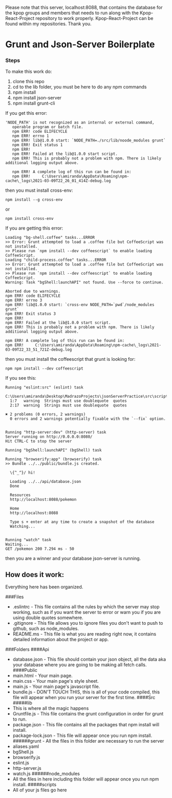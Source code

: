 Please note that this server, localhost:8088, that contains the database for the kpop groups and members that needs to run along with the Kpop-React-Project repository to work properly. Kpop-React-Project can be found within my repositories. Thank you.

# Grunt and Json-Server Boilerplate

### Steps
To make this work do:
1. clone this repo
2. cd to the lib folder, you must be here to do any npm commands
3. npm install
4. npm install json-server
5. npm install grunt-cli

If you get this error:
```
'NODE_PATH' is not recognized as an internal or external command,
   operable program or batch file.
   npm ERR! code ELIFECYCLE
   npm ERR! errno 1
   npm ERR! lib@1.0.0 start: `NODE_PATH=./src/lib/noode_modules grunt`
   npm ERR! Exit status 1
   npm ERR!
   npm ERR! Failed at the lib@1.0.0 start script.
   npm ERR! This is probably not a problem with npm. There is likely additional logging output above.
   
   npm ERR! A complete log of this run can be found in:
   npm ERR!     C:\Users\amiranda\AppData\Roaming\npm-cache\_logs\2021-03-09T22_26_01_414Z-debug.log
```
then you must install cross-env:
```
npm install --g cross-env
```
or
```
npm install cross-env
```

If you are getting this error:
```
Loading "bg-shell.coffee" tasks...ERROR
>> Error: Grunt attempted to load a .coffee file but CoffeeScript was not installed.
>> Please run `npm install --dev coffeescript` to enable loading CoffeeScript.
Loading "child-process.coffee" tasks...ERROR
>> Error: Grunt attempted to load a .coffee file but CoffeeScript was not installed.
>> Please run `npm install --dev coffeescript` to enable loading CoffeeScript.
Warning: Task "bgShell:launchAPI" not found. Use --force to continue.

Aborted due to warnings.
npm ERR! code ELIFECYCLE
npm ERR! errno 3
npm ERR! lib@1.0.0 start: `cross-env NODE_PATH=`pwd`/node_modules grunt`
npm ERR! Exit status 3
npm ERR!
npm ERR! Failed at the lib@1.0.0 start script.
npm ERR! This is probably not a problem with npm. There is likely additional logging output above.

npm ERR! A complete log of this run can be found in:
npm ERR!     C:\Users\amiranda\AppData\Roaming\npm-cache\_logs\2021-03-09T22_33_51_721Z-debug.log

```
then you must install the coffeescript that grunt is looking for:
```
npm npm install --dev coffeescript
```


If you see this:
```
Running "eslint:src" (eslint) task

C:\Users\amiranda\Desktop\MadrazoProjects\jsonServerPractice\src\scripts\main.js
  1:7   warning  Strings must use doublequote  quotes
  2:17  warning  Strings must use doublequote  quotes

✖ 2 problems (0 errors, 2 warnings)
  0 errors and 2 warnings potentially fixable with the `--fix` option.


Running "http-server:dev" (http-server) task
Server running on http://0.0.0.0:8080/
Hit CTRL-C to stop the server

Running "bgShell:launchAPI" (bgShell) task

Running "browserify:app" (browserify) task
>> Bundle ../../public/bundle.js created.

  \{^_^}/ hi!

  Loading ../../api/database.json
  Done

  Resources
  http://localhost:8088/pokemon

  Home
  http://localhost:8088

  Type s + enter at any time to create a snapshot of the database
  Watching...


Running "watch" task
Waiting...
GET /pokemon 200 7.294 ms - 50

```
then you are a winner and your database json-server is running.


## How does it work:

Everything here has been organized.

###Files
* .eslintrc - This file contains all the rules by which the server may stop working, such as if you want the server to error
or warn you if you are using double quotes somewhere.
* .gitignore - This file allows you to ignore files you don't want to push to github, such as node_modules.
* README.ms - This file is what you are reading right now, it contains detailed information about the project or app.

###Folders
####Api
* database.json - This file should contain your json object, all the data aka your database where you are going to be making
all fetch calls.
####Public
* main.html - Your main page.
* main.css - Your main page's style sheet.
* main.js - Your main page's javascript file.
* bundle.js - DON'T TOUCH THIS, this is all of your code compiled, this file will appear when you run your server for the first time.
####Src
#####lib
* This is where all the magic happens
* Gruntfile.js - This file contains the grunt configuration in order for grunt to run.
* package.json - This file contains all the packages that npm install will install.
* package-lock.json - This file will appear once you run npm install.
######grunt - All the files in this folder are necessary to run the server
* aliases.yaml
* bgShell.js
* browserify.js
* eslint.js
* http-server.js
* watch.js
######node_modules
* All the files in here including this folder will appear once you run npm install.
#####scripts
* All of your js files go here

